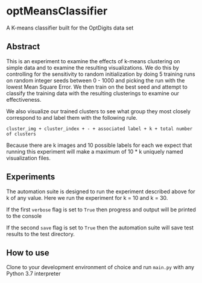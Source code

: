 # optMeansClassifier
A K-means classifier built for the OptDigits data set

## Abstract

This is an experiment to examine the effects of k-means clustering on simple data and
to examine the resulting visualizations. We do this by controlling for the sensitivity to 
random initialization by doing 5 training runs on random integer seeds between 0 - 1000 and picking
the run with the lowest Mean Square Error. We then train on the best seed and attempt to classify
the training data with the resulting clusterings to examine our effectiveness.

We also visualize our trained clusters to see what group they most closely correspond to and label them
with the following rule.

`cluster_img + cluster_index + - + associated label + k + total number of clusters`

Because there are k images and 10 possible labels for each we expect that running this experiment will
make a maximum of 10 * k uniquely named visualization files.

## Experiments

The automation suite is designed to run the experiment described above for k of any value. Here we run
the experiment for k = 10 and k = 30.

If the first `verbose` flag is set to `True` then progress and output will be printed to the console

If the second `save` flag is set to `True` then the automation suite will save test results to the test
directory.

## How to use

Clone to your development environment of choice and run `main.py` with any Python 3.7 interpreter

